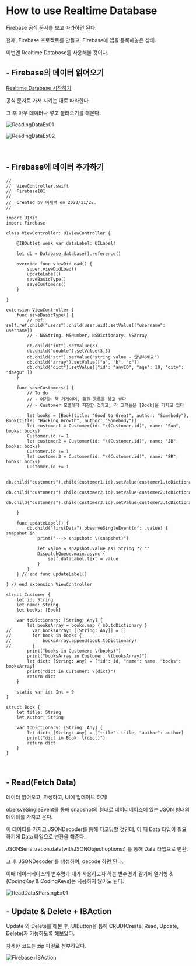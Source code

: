 # How to use Realtime Database
Firebase 공식 문서를 보고 따라하면 된다.

현재, Firebase 프로젝트를 만들고, Firebase에 앱을 등록해놓은 상태.

이번엔 Realtime Database를 사용해볼 것이다.

## - Firebase의 데이터 읽어오기
[Realtime Database 시작하기](https://firebase.google.com/docs/database/ios/start)

공식 문서로 가서 시키는 대로 따라한다.

그 후 아무 데이터나 넣고 불러오기를 해본다.

![ReadingDataEx01](./ReadingDataEx01.png)

![ReadingDataEx02](./ReadingDataEx02.png)

<br>

## - Firebase에 데이터 추가하기

```
//
//  ViewController.swift
//  Firebase101
//
//  Created by 이재백 on 2020/11/22.
//

import UIKit
import Firebase

class ViewController: UIViewController {
    
    @IBOutlet weak var dataLabel: UILabel!
    
    let db = Database.database().reference()
    
    override func viewDidLoad() {
        super.viewDidLoad()
        updateLabel()
        saveBasicType()
        saveCustomers()
    }
    
}

extension ViewController {
    func saveBasicType() {
        // ref: self.ref.child("users").child(user.uid).setValue(["username": username])
        // - NSString, NSNumber, NSDictionary. NSArray
        
        db.child("int").setValue(3)
        db.child("double").setValue(3.5)
        db.child("str").setValue("string value - 안녕하세요")
        db.child("array").setValue(["a", "b", "c"])
        db.child("dict").setValue(["id": "anyID", "age": 10, "city": "daegu" ])
    }
    
    func saveCustomers() {
        // To do
        // - 여기는 책 가게이며, 회원 등록을 하고 싶다
        // - Customer 모델에다 저장할 것이고, 각 고객들은 [Book]을 가지고 있다
        
        let books = [Book(title: "Good to Great", author: "Somebody"), Book(title: "Hacking Growth", author: "Somebody")]
        let customer1 = Customer(id: "\(Customer.id)", name: "Son", books: books)
        Customer.id += 1
        let customer2 = Customer(id: "\(Customer.id)", name: "JB", books: books)
        Customer.id += 1
        let customer3 = Customer(id: "\(Customer.id)", name: "SR", books: books)
        Customer.id += 1
    
        db.child("customers").child(customer1.id).setValue(customer1.toDictionary)
        db.child("customers").child(customer2.id).setValue(customer2.toDictionary)
        db.child("customers").child(customer3.id).setValue(customer3.toDictionary)

    }
    
    func updateLabel() {
        db.child("firstData").observeSingleEvent(of: .value) { snapshot in
            print("---> snapshot: \(snapshot)")
            
            let value = snapshot.value as? String ?? ""
            DispatchQueue.main.async {
                self.dataLabel.text = value
            }
        }
    } // end func updateLabel()

} // end extension ViewController

struct Customer {
    let id: String
    let name: String
    let books: [Book]
    
    var toDictionary: [String: Any] {
        let booksArray = books.map { $0.toDictionary }
//        var booksArray: [[String: Any]] = []
//        for book in books {
//            booksArray.append(book.toDictionary)
//        }
        print("books in Customer: \(books)")
        print("booksArray in Customer: \(booksArray)")
        let dict: [String: Any] = ["id": id, "name": name, "books": booksArray]
        print("dict in Customer: \(dict)")
        return dict
    }
    
    static var id: Int = 0
}

struct Book {
    let title: String
    let author: String
    
    var toDictionary: [String: Any] {
        let dict: [String: Any] = ["title": title, "author": author]
        print("dict in Book: \(dict)")
        return dict
    }
}
```

<br>

## - Read(Fetch Data)
데이터 읽어오고, 파싱하고, UI에 업데이트 하기!

obersveSingleEvent를 통해 snapshot의 형태로 데이터베이스에 있는 JSON 형태의 데이터를 가지고 온다.

이 데이터를 가지고 JSONDecoder를 통해 디코딩할 것인데, 이 때 Data 타입이 필요하기에 Data 타입으로 변환을 해준다.

JSONSerialization.data(withJSONObject:options:) 를 통해 Data 타입으로 변환.

그 후 JSONDecoder 를 생성하여, decode 하면 된다.

이때 데이터베이스의 변수명과 내가 사용하고자 하는 변수명과 같기에 열거형 & (CodingKey & CodingKeys)는 사용하지 않아도 된다.

![ReadData&ParsingEx01](./ReadData&ParsingEx01.png)

## - Update & Delete + IBAction
Update 와 Delete를 해본 후, UIButton을 통해 CRUD(Create, Read, Update, Delete)가 가능하도록 해보았다.

자세한 코드는 zip 파일로 첨부하였다.

![Firebase+IBAction](./Firebase+IBAction.png)
